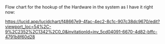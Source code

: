 Flow chart for the hookup of the Hardware in the system as I have it right now: 

https://lucid.app/lucidchart/f48667e9-4fac-4ec2-8c1c-907c38dc9670/edit?viewport_loc=54%2C-9%2C2352%2C1342%2C0_0&invitationId=inv_5cd04091-6670-4d82-bffc-4791b8f60d28
